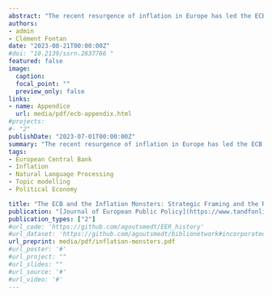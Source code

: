 ```yaml
---
abstract: "The recent resurgence of inflation in Europe has led the ECB  to increase interest rates and phase out asset purchase programs designed to address the effects of the Great Financial Crisis. This article investigates how the ECB adjusts its logic of responsibility throughout this series of crises. Using a topic model and in-depth analysis of speeches, we examine the ECB's strategic framing of linkages related to inflation during three historical periods: the Central Bank Independence (CBI) era (1998-2011), the secular stagnation era (2011-2021), and the new inflation era (2021-). Our findings indicate that modifications made to the CBI's linkages during the secular stagnation era shaped the ECB's framing of the new inflation era in a novel way. However, despite acknowledging difficult policy tradeoffs, which they used to downplay in the past, ECB policymakers have continued to reframe its initial imperative of responsibility in the hope of avoiding policy discussions on regime change."
authors:
- admin
- Clément Fontan
date: "2023-08-21T00:00:00Z"
#doi: "10.2139/ssrn.2837766 "
featured: false
image:
  caption:
  focal_point: ""
  preview_only: false
links:
- name: Appendice
  url: media/pdf/ecb-appendix.html
#projects:
#- "2"
publishDate: "2023-07-01T00:00:00Z"
summary: "The recent resurgence of inflation in Europe has led the ECB  to increase interest rates and phase out asset purchase programs designed to address the effects of the Great Financial Crisis. This article investigates how the ECB adjusts its logic of responsibility throughout this series of crises. Using a topic model and in-depth analysis of speeches, we examine the ECB's strategic framing of linkages related to inflation during three historical periods: the Central Bank Independence (CBI) era (1998-2011), the secular stagnation era (2011-2021), and the new inflation era (2021-). Our findings indicate that modifications made to the CBI's linkages during the secular stagnation era shaped the ECB's framing of the new inflation era in a novel way. However, despite acknowledging difficult policy tradeoffs, which they used to downplay in the past, ECB policymakers have continued to reframe its initial imperative of responsibility in the hope of avoiding policy discussions on regime change."
tags:
- European Central Bank
- Inflation
- Natural Language Processing
- Topic modelling
- Political Economy

title: "The ECB and the Inflation Monsters: Strategic Framing and the Responsibility Imperative (1998-2023)"
publication: "[Journal of European Public Policy](https://www.tandfonline.com/journals/rjpp20)"
publication_types: ["2"]
#url_code: 'https://github.com/agoutsmedt/EER_history'
#url_dataset: 'https://github.com/agoutsmedt/biblionetwork#incorporated-data'
url_preprint: media/pdf/inflation-monsters.pdf
#url_poster: '#'
#url_project: ""
#url_slides: ""
#url_source: '#'
#url_video: '#'
---
```


